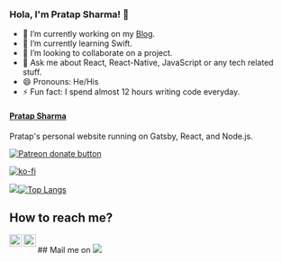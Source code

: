 ### Hola, I'm Pratap Sharma! 👋

- 🔭 I’m currently working on my [Blog](https://pratapsharma.in).
- 🌱 I’m currently learning Swift.
- 👯 I’m looking to collaborate on a project.
- 💬 Ask me about React, React-Native, JavaScript or any tech related stuff.
- 😄 Pronouns: He/His
- ⚡ Fun fact: I spend almost 12 hours writing code everyday.


#### [Pratap Sharma](https://www.pratapsharma.in)
Pratap's personal website running on Gatsby, React, and Node.js.

<a href="https://www.patreon.com/pratap22"><img src="https://img.shields.io/endpoint.svg?url=https://shieldsio-patreon.herokuapp.com/pratap22&style=for-the-badge" alt="Patreon donate button" /> </a>

[![ko-fi](https://www.ko-fi.com/img/githubbutton_sm.svg)](https://ko-fi.com/pratap22)



<img src = "https://github-readme-stats.vercel.app/api?username=pratap22&&show_icons=true&theme=radical">[![Top Langs](https://github-readme-stats.vercel.app/api/top-langs/?username=pratap22&layout=compact&theme=merko)](https://github.com/anuraghazra/github-readme-stats)

## How to reach me?

<a href="https://twitter.com/pratap2210" rel="nofollow"> <img align="left" alt="Pratap | Twitter" width="22px" src="https://raw.githubusercontent.com/anuraghazra/anuraghazra/master/assets/twitter.svg" style="max-width:100%;"></a><a href="https://www.linkedin.com/in/prataps22" rel="nofollow"> <img align="left" alt="Pratap Sharma | Linkedin" width="22px" src="https://img.icons8.com/fluent/48/000000/linkedin-2.png" style="max-width:100%;"></a>  

<br>
## Mail me on
<a href="mailto:sharma.pratap22@gmail.com?"><img src="https://img.shields.io/badge/gmail-%23DD0031.svg?&style=for-the-badge&logo=gmail&logoColor=white"/></a>

